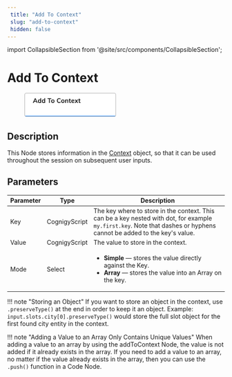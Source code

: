 ```yaml
---
 title: "Add To Context" 
 slug: "add-to-context" 
 hidden: false 
---
```

import CollapsibleSection from '@site/src/components/CollapsibleSection';

# Add To Context

<figure>
  <img class="image-center" src="../../../../../static/img/_assets/ai/build/node-reference/logic/add-to-context.png" width="50%" />
</figure>

## Description

This Node stores information in the [Context](../../../test/interaction-panel/context.md) object, so that it can be used throughout the session on subsequent user inputs. 

## Parameters

| Parameter | Type          | Description                                                                                                                                                           |
|-----------|---------------|-----------------------------------------------------------------------------------------------------------------------------------------------------------------------|
| Key       | CognigyScript | The key where to store in the context. This can be a key nested with dot, for example `my.first.key`. Note that dashes or hyphens cannot be added to the key's value. |
| Value     | CognigyScript | The value to store in the context.                                                                                                                                    |
| Mode      | Select        | <ul><li>**Simple** — stores the value directly against the Key.</li><li>**Array** — stores the value into an Array on the key.</li></ul>                              |

!!! note "Storing an Object"
    If you want to store an object in the context, use `.preserveType()` at the end in order to keep it an object. Example: `input.slots.city[0].preserveType()` would store the full slot object for the first found city entity in the context.

!!! note "Adding a Value to an Array Only Contains Unique Values"
    When adding a value to an array by using the addToContext Node, the value is not added if it already exists in the array. If you need to add a value to an array, no matter if the value already exists in the array, then you can use the `.push()` function in a Code Node.